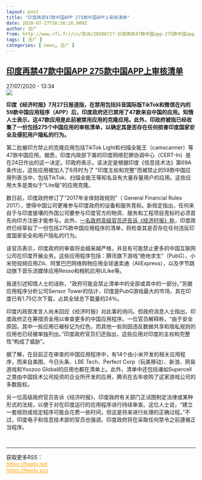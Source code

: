 ```yaml
---
layout: post
title: "印度再禁47款中国APP 275款中国APP上审核清单"
date: 2020-07-27T16:56:26.000Z
author: 法广
from: http://www.rfi.fr//cn/亚洲/20200727-印度再禁47款中国app-275款中国app上审核清单
tags: [ 法广 ]
categories: [ news, 法广 ]
---
```

<!--1595868986000-->
[印度再禁47款中国APP 275款中国APP上审核清单](http://www.rfi.fr//cn/%E4%BA%9A%E6%B4%B2/20200727-%E5%8D%B0%E5%BA%A6%E5%86%8D%E7%A6%8147%E6%AC%BE%E4%B8%AD%E5%9B%BDapp-275%E6%AC%BE%E4%B8%AD%E5%9B%BDapp%E4%B8%8A%E5%AE%A1%E6%A0%B8%E6%B8%85%E5%8D%95)
------

<div>
<div>27/07/2020 - 13:34</div><img src="https://s.rfi.fr/media/display/55a53a72-71af-11ea-8b57-005056bf87d6/w:310/p:16x9/t%C3%A9l%C3%A9chargement-7.jpg"><p><strong>印度《经济时报》7月27日报道指，在禁用包括抖音国际版TikTok和微信在内的59款中国应用程序（APP）后，印度政府还已禁用了47款来自中国的应用。知情人士表示，这47款应用是此前被禁用应用的克隆应用。此外，印政府被指已经收集了一份包括275个中国应用的审核清单，以确定其是否存在任何损害印度国家安全及侵犯用户隐私的行为。</strong></p><div class="t-content__body u-clearfix"><div class="m-interstitial"></div><p>第二批被印方禁止的克隆应用包括TikTok Light和扫描全能王（camscanner）等47款中国应用。据悉，印度内政部下属的印度网络犯罪协调中心（CERT-In）是在24日作出的这一决定。印政府表示，该决定是根据印度《信息技术法》第69A条作出，这些应用被加入了6月时为了 "印度主权和完整"而被禁止的59款中国应用列表当中，包括TikTok、扫描全能王等知名且有大量存量用户的应用。这些应用大多是类似于“Lite版”的应用克隆。</p><p>数日前，印度政府修订了“2017年全体财政规则”（ General Financial Rules 2017），使得中国公司更难参与印度政府的设备和服务竞标。新规定指出，任何来自于与印度接壤的外国公司要参与印度官方的物资、服务和工程项目竞标时必须首先向印方注册才能参与。此外，<a target="_blank" href="http://economictimes.indiatimes.com/tech/internet/after-ban-on-59-chinese-apps-275-more-on-radar/articleshow/77188360.cms">一名政府高级官员还告诉《经济时报》称</a>，印度政府已经草拟了一份包括275款中国应用程序的清单，将检查其是否存在任何违反印度国家安全和用户隐私的行为。</p><p>该官员表示，印度政府的审查将会越来越严格，并且有可能禁止更多的中国互联网公司在印度开展业务。这些应用程序包括：腾讯旗下游戏“绝地求生”（PubG）、小米短视频应用Zili、阿里巴巴网络购物应用全球速卖通（AliExpress），以及字节跳动旗下音乐流媒体应用Resso和相机应用ULike等。</p><p>报道引述知情人士的话称，“政府可能会禁止清单中的全部或其中的一部分。”另据应用程序分析公司Sensor Tower的估计，印度是PubG游戏最大的市场，其在印度已有1.75亿次下载，占其全球总下载量的24％。</p><p>印度内政部发言人尚未回应《经济时报》对此事的询问。但政府消息人士指出，印度政府正在筹措资金用以审查更多的中国应用程序。一位官员解释称，“由于安全原因，其中一些应用已被标记为红色，而其他一些则因违反数据共享和隐私规则的应用也已经被单独列出。”印度政府官员们还指出，这些应用对印度的主权和完整性“构成了威胁”。</p><p>据了解，在目前正在审查的中国应用程序中，有14个由小米开发的相关应用程序，而来自美图、今日头条、LBE Tech、Perfect Corp（玩美移动）、新浪、网易游戏和Yoozoo Global的应用也都在清单上。此外，清单中还包括诸如Supercell之类由中国技术公司投资的企业所开发的应用，腾讯在去年收购了这家游戏公司的多数股权。</p><p>另一位高级政府官员告诉《经济时报》，印度政府有关部门正试图制定法律或某种形式的法规，以便于对在印度运行的应用程序进行持续审查。这位人士说，“建立一套规则或规定程序可能会花费一些时间，但这是将来进行处理的正确过程。”不过，印度电子和信息技术部的官员也强调，印度政府将在采取任何禁令之前遵循正当程序。</p><div class="o-self-promo o-self-promo--nl o-self-promo--hidden" data-selfpromo-newsletter></div><div class="o-self-promo o-self-promo--app o-self-promo--hidden" data-selfpromo-app></div></div><br><hr><div>获取更多RSS：<br><a href="https://feedx.net" style="color:orange" target="_blank">https://feedx.net</a> <br><a href="https://feedx.xyz" style="color:orange" target="_blank">https://feedx.xyz</a><br></div>
</div>
